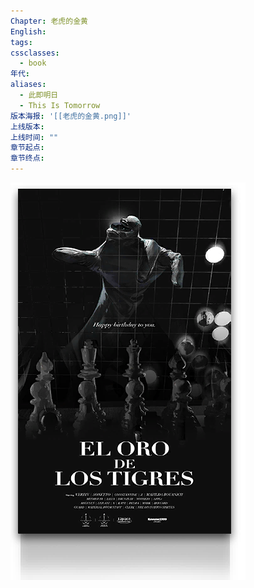 ```yaml
---
Chapter: 老虎的金黄
English:
tags:
cssclasses:
  - book
年代:
aliases:
  - 此即明日
  - This Is Tomorrow
版本海报: '[[老虎的金黄.png]]'
上线版本:
上线时间: ""
章节起点:
章节终点:
---
```

![](assets/第四章%20老虎的金黄.assets/老虎的金黄.png)